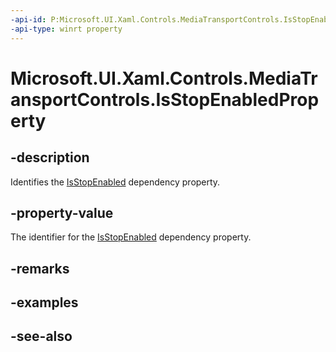 ```yaml
---
-api-id: P:Microsoft.UI.Xaml.Controls.MediaTransportControls.IsStopEnabledProperty
-api-type: winrt property
---
```


<!-- Property syntax
public Windows.UI.Xaml.DependencyProperty IsStopEnabledProperty { get; }
-->

# Microsoft.UI.Xaml.Controls.MediaTransportControls.IsStopEnabledProperty

## -description
Identifies the [IsStopEnabled](mediatransportcontrols_isstopenabled.md) dependency property.

## -property-value
The identifier for the [IsStopEnabled](mediatransportcontrols_isstopenabled.md) dependency property.

## -remarks

## -examples

## -see-also

